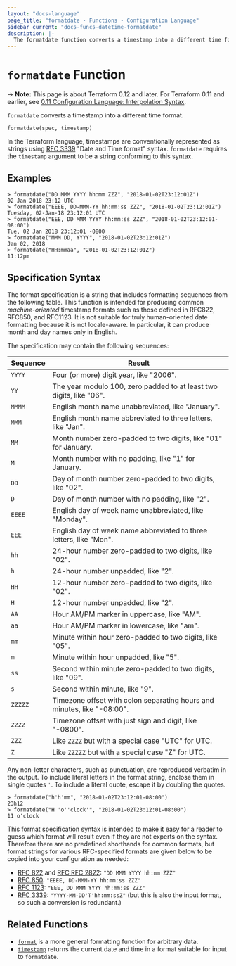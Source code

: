 ```yaml
---
layout: "docs-language"
page_title: "formatdate - Functions - Configuration Language"
sidebar_current: "docs-funcs-datetime-formatdate"
description: |-
  The formatdate function converts a timestamp into a different time format.
---
```


# `formatdate` Function

-> **Note:** This page is about Terraform 0.12 and later. For Terraform 0.11 and
earlier, see
[0.11 Configuration Language: Interpolation Syntax](../../configuration-0-11/interpolation.html).

`formatdate` converts a timestamp into a different time format.

```hcl
formatdate(spec, timestamp)
```

In the Terraform language, timestamps are conventionally represented as
strings using [RFC 3339](https://tools.ietf.org/html/rfc3339)
"Date and Time format" syntax. `formatdate` requires the `timestamp` argument
to be a string conforming to this syntax.

## Examples

```
> formatdate("DD MMM YYYY hh:mm ZZZ", "2018-01-02T23:12:01Z")
02 Jan 2018 23:12 UTC
> formatdate("EEEE, DD-MMM-YY hh:mm:ss ZZZ", "2018-01-02T23:12:01Z")
Tuesday, 02-Jan-18 23:12:01 UTC
> formatdate("EEE, DD MMM YYYY hh:mm:ss ZZZ", "2018-01-02T23:12:01-08:00")
Tue, 02 Jan 2018 23:12:01 -0800
> formatdate("MMM DD, YYYY", "2018-01-02T23:12:01Z")
Jan 02, 2018
> formatdate("HH:mmaa", "2018-01-02T23:12:01Z")
11:12pm
```

## Specification Syntax

The format specification is a string that includes formatting sequences from
the following table. This function is intended for producing common
_machine-oriented_ timestamp formats such as those defined in RFC822, RFC850,
and RFC1123. It is not suitable for truly human-oriented date formatting
because it is not locale-aware. In particular, it can produce month and day
names only in English.

The specification may contain the following sequences:

| Sequence  | Result                                                                   |
| --------- | ------------------------------------------------------------------------ |
| `YYYY`    | Four (or more) digit year, like "2006".                                  |
| `YY`      | The year modulo 100, zero padded to at least two digits, like "06".      |
| `MMMM`    | English month name unabbreviated, like "January".                        |
| `MMM`     | English month name abbreviated to three letters, like "Jan".             |
| `MM`      | Month number zero-padded to two digits, like "01" for January.           |
| `M`       | Month number with no padding, like "1" for January.                      |
| `DD`      | Day of month number zero-padded to two digits, like "02".                |
| `D`       | Day of month number with no padding, like "2".                           |
| `EEEE`    | English day of week name unabbreviated, like "Monday".                   |
| `EEE`     | English day of week name abbreviated to three letters, like "Mon".       |
| `hh`      | 24-hour number zero-padded to two digits, like "02".                     |
| `h`       | 24-hour number unpadded, like "2".                                       |
| `HH`      | 12-hour number zero-padded to two digits, like "02".                     |
| `H`       | 12-hour number unpadded, like "2".                                       |
| `AA`      | Hour AM/PM marker in uppercase, like "AM".                               |
| `aa`      | Hour AM/PM marker in lowercase, like "am".                               |
| `mm`      | Minute within hour zero-padded to two digits, like "05".                 |
| `m`       | Minute within hour unpadded, like "5".                                   |
| `ss`      | Second within minute zero-padded to two digits, like "09".               |
| `s`       | Second within minute, like "9".                                          |
| `ZZZZZ`   | Timezone offset with colon separating hours and minutes, like "-08:00".  |
| `ZZZZ`    | Timezone offset with just sign and digit, like "-0800".                  |
| `ZZZ`     | Like `ZZZZ` but with a special case "UTC" for UTC.                       |
| `Z`       | Like `ZZZZZ` but with a special case "Z" for UTC.                        |

Any non-letter characters, such as punctuation, are reproduced verbatim in the
output. To include literal letters in the format string, enclose them in single
quotes `'`. To include a literal quote, escape it by doubling the quotes.

```
> formatdate("h'h'mm", "2018-01-02T23:12:01-08:00")
23h12
> formatdate("H 'o''clock'", "2018-01-02T23:12:01-08:00")
11 o'clock
```

This format specification syntax is intended to make it easy for a reader
to guess which format will result even if they are not experts on the syntax.
Therefore there are no predefined shorthands for common formats, but format
strings for various RFC-specified formats are given below to be copied into your
configuration as needed:

- [RFC 822](https://tools.ietf.org/html/rfc822#section-5) and
  [RFC RFC 2822](https://tools.ietf.org/html/rfc2822#section-3.3):
  `"DD MMM YYYY hh:mm ZZZ"`
- [RFC 850](https://tools.ietf.org/html/rfc850#section-2.1.4):
  `"EEEE, DD-MMM-YY hh:mm:ss ZZZ"`
- [RFC 1123](https://tools.ietf.org/html/rfc1123#section-5.2.14):
  `"EEE, DD MMM YYYY hh:mm:ss ZZZ"`
- [RFC 3339](https://tools.ietf.org/html/rfc3339):
  `"YYYY-MM-DD'T'hh:mm:ssZ"` (but this is also the input format, so such a
  conversion is redundant.)

## Related Functions

* [`format`](./format.html) is a more general formatting function for arbitrary
  data.
* [`timestamp`](./timestamp.html) returns the current date and time in a format
  suitable for input to `formatdate`.
